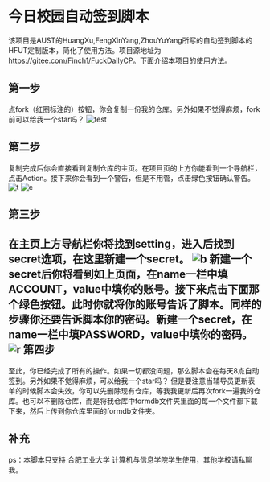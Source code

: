 今日校园自动签到脚本  
====  

该项目是AUST的HuangXu,FengXinYang,ZhouYuYang所写的自动签到脚本的HFUT定制版本，简化了使用方法。项目源地址为<https://gitee.com/Finch1/FuckDailyCP>。下面介绍本项目的使用方法。

第一步
-------

点fork（红圈标注的）按钮，你会复制一份我的仓库。另外如果不觉得麻烦，fork前可以给我一个star吗？
![test](http://a1.qpic.cn/psc?/V12326R12AxvwC/bqQfVz5yrrGYSXMvKr.cqZeL7qfg65fkNYNqy2XxgjAWCfFrCwbruk3Fxxats8l2zCoNjVcB6x4CEu26hG5Ds6xeQKETyedIeiIRY7yaxgI!/b&ek=1&kp=1&pt=0&bo=ZgYRA2YGEQMDEDU!&tl=1&su=091305679&tm=1600084800&sce=0-12-12&rf=2-9)

第二步
-------

复制完成后你会直接看到复制仓库的主页。在项目页的上方你能看到一个导航栏，点击Action。接下来你会看到一个警告，但是不用管，点击绿色按钮确认警告。
![t](http://a1.qpic.cn/psc?/V12326R12AxvwC/bqQfVz5yrrGYSXMvKr.cqQM4NsvlVCejDD5r255MBQf*H6.d4IR9jyIte..oSurFP4ZV7VYv9pLmQbFSo38Z5BupGzcoHxLMLLotZWm.9uE!/b&ek=1&kp=1&pt=0&bo=gAcYBIAHGAQDEDU!&tl=1&su=0224157519&tm=1600084800&sce=0-12-12&rf=2-9)
![e](http://a1.qpic.cn/psc?/V12326R12AxvwC/bqQfVz5yrrGYSXMvKr.cqSUA8YnMjyIt6ZqrBIiQuVQRou3ZYT4oFi7hcj*a9c1yFN5H9qLLtpbUG*u0Nb8rw58jx43WkXvyHTyz5lN9BQs!/b&ek=1&kp=1&pt=0&bo=gAcYBIAHGAQDEDU!&tl=1&su=0136846479&tm=1600084800&sce=0-12-12&rf=2-9)

第三步
-------

在主页上方导航栏你将找到setting，进入后找到secret选项，在这里新建一个secret。
![b](http://a1.qpic.cn/psc?/V12326R12AxvwC/bqQfVz5yrrGYSXMvKr.cqTAge5EGQ64xyDyAHSBVEv*JlyWi.B0rLvRiLcEI02JBsxkia**Cwm6idnfftOgVTfRz3*BmwLd.SI*d7gGJrFU!/b&ek=1&kp=1&pt=0&bo=jga9A44GvQMDEDU!&tl=1&su=0187094047&tm=1600084800&sce=0-12-12&rf=2-9)
新建一个secret后你将看到如上页面，在name一栏中填ACCOUNT，value中填你的账号。接下来点击下面那个绿色按钮。此时你就将你的账号告诉了脚本。同样的步骤你还要告诉脚本你的密码。新建一个secret，在name一栏中填PASSWORD，value中填你的密码。
![r](http://a1.qpic.cn/psc?/V12326R12AxvwC/bqQfVz5yrrGYSXMvKr.cqQbv4qi1clcnXKOzFnD4oBAxQwAZPMx18G3ggDNsqJ.ZE5HId5XPURRM15pwXmpVx4FPd3iSLsWOCK5GOpNDPvc!/b&ek=1&kp=1&pt=0&bo=jga9A44GvQMDEDU!&tl=1&su=0213141983&tm=1600084800&sce=0-12-12&rf=2-9)
第四步
-------

至此，你已经完成了所有的操作。如果一切都没问题，那么脚本会在每天8点自动签到。另外如果不觉得麻烦，可以给我一个star吗？
但是要注意当辅导员更新表单的时候脚本会失效，你可以先删除现有仓库，等我我更新后再次fork一遍我的仓库。也可以不删除仓库，而是将我仓库中formdb文件夹里面的每一个文件都下载下来，然后上传到你仓库里面的formdb文件夹。

补充
-------

ps：本脚本只支持  合肥工业大学 计算机与信息学院学生使用，其他学校请私聊我。
